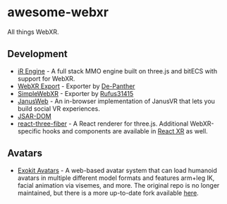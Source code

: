 # awesome-webxr

All things WebXR.

## Development

- [iR Engine](https://github.com/ir-engine/ir-engine) - A full stack MMO engine built on three.js and bitECS with support for WebXR.
- [WebXR Export](https://github.com/De-Panther/unity-webxr-export) - Exporter by [De-Panther](https://github.com/De-Panther/)
- [SimpleWebXR](https://github.com/Rufus31415/Simple-WebXR-Unity) - Exporter by [Rufus31415](https://github.com/Rufus31415)
- [JanusWeb](https://github.com/jbaicoianu/janusweb) - An in-browser implementation of JanusVR that lets you build social VR experiences.
- [JSAR-DOM](https://github.com/m-creativelab/jsar-runtime)
- [react-three-fiber](https://github.com/pmndrs/react-three-fiber) - A React renderer for three.js. Additional WebXR-specific hooks and components are available in [React XR](https://github.com/pmndrs/react-xr) as well.

## Avatars

- [Exokit Avatars](https://github.com/exokitxr/avatars) - A web-based avatar system that can load humanoid avatars in multiple different model formats and features arm+leg IK, facial animation via visemes, and more. The original repo is no longer maintained, but there is a more up-to-date fork available [here](https://github.com/msub2/avatars).
